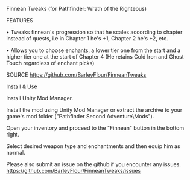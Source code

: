 Finnean Tweaks (for Pathfinder: Wrath of the Righteous)

FEATURES

• Tweaks finnean's progression so that he scales according to chapter instead of quests, i.e in Chapter 1 he's +1, Chapter 2 he's +2, etc.

• Allows you to choose enchants, a lower tier one from the start and a higher tier one at the start of Chapter 4 (He retains Cold Iron and Ghost Touch regardless of enchant picks)

SOURCE https://github.com/BarleyFlour/FinneanTweaks

Install & Use

Install Unity Mod Manager﻿﻿.

Install the mod using Unity Mod Manager﻿ or extract the archive to your game's mod folder ("Pathfinder Second Adventure\Mods").

Open your inventory and proceed to the "Finnean" button in the bottom right.

Select desired weapon type and enchantments and then equip him as normal.

Please also submit an issue on the github if you encounter any issues. https://github.com/BarleyFlour/FinneanTweaks/issues
